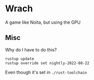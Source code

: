 # Wrach

A game like Noita, but using the GPU

## Misc

Why do I have to do this?
```
rustup update
rustup override set nightly-2022-08-22
```
Even though it's set in `./rust-toolchain`
